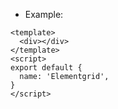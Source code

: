 - Example:

```vue
<template>
  <div></div>
</template>
<script>
export default {
  name: 'Elementgrid',
}
</script>
```
